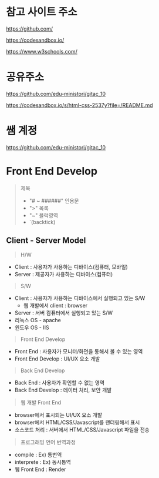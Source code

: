 # 참고 사이트 주소

https://github.com/

https://codesandbox.io/

https://www.w3schools.com/

# 공유주소

https://github.com/edu-ministori/gitac_10

https://codesandbox.io/s/html-css-2537y?file=/README.md

# 쌤 계정

https://github.com/edu-ministori/gitac_10

# Front End Develop

> 제목
>
> - "# ~ ######"
>   인용문
> - ">"
>   목록
> - "~"
>   블럭영역
> - `(backtick)

## Client - Server Model

> H/W

- Client : 사용자가 사용하는 디바이스(컴퓨터, 모바일)
- Server : 제공자가 사용하는 디바이스(컴퓨터)

> S/W

- Client : 사용자가 사용하는 디바이스에서 실행되고 있는 S/W
  - 웹 개발에서 client : browser
- Server : 서버 컴퓨터에서 실행되고 있는 S/W
- 리눅스 OS - apache
- 윈도우 OS - IIS

> Front End Develop

- Front End : 사용자가 모니터/화면을 통해서 볼 수 있는 영역
- Front End Develop : UI/UX 요소 개발

> Back End Develop

- Back End : 사용자가 확인할 수 없는 영역
- Back End Develop : 데이터 처리, 보안 개발

> 웹 개발 Front End

- browser에서 표시되는 UI/UX 요소 개발
- browser에서 HTML/CSS/Javascript를 랜더링해서 표시
- 소스코드 처리 : 서버에서 HTML/CSS/Javascript 파일을 전송

> 프로그래밍 언어 번역과정

- compile : Ex) 통번역
- interprete : Ex) 동시통역
- 웹 Front End : Render
